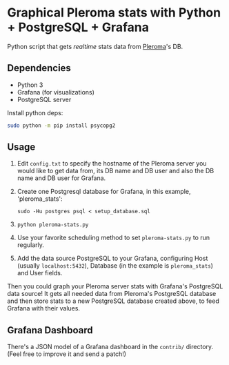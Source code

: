 # Graphical Pleroma stats with Python + PostgreSQL + Grafana

Python script that gets *realtime* stats data from
[Pleroma](https://pleroma.social)'s DB.

## Dependencies

- Python 3
- Grafana (for visualizations)
- PostgreSQL server

Install python deps:

```bash
sudo python -m pip install psycopg2
```

## Usage

1. Edit `config.txt` to specify the hostname of the Pleroma server you
   would like to get data from, its DB name and DB user and also the DB
   name and DB user for Grafana.
2. Create one Postgresql database for Grafana, in this example,
   'pleroma_stats':

    ```text
    sudo -Hu postgres psql < setup_database.sql
    ```

3. `python pleroma-stats.py`
4. Use your favorite scheduling method to set `pleroma-stats.py` to run
   regularly.
5. Add the data source PostgreSQL to your Grafana, configuring Host
   (usually `localhost:5432`), Database (in the example is
   `pleroma_stats`) and User fields.

Then you could graph your Pleroma server stats with Grafana's PostgreSQL
data source! It gets all needed data from Pleroma's PostgreSQL database
and then store stats to a new PostgreSQL database created above, to feed
Grafana with their values.

## Grafana Dashboard

There's a JSON model of a Grafana dashboard in the `contrib/` directory.
(Feel free to improve it and send a patch!)
